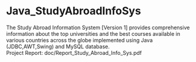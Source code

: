 # Java_StudyAbroadInfoSys
The Study Abroad Information System [Version 1] provides comprehensive information about the top universities and the best courses available in various countries across the globe implemented using Java (JDBC,AWT,Swing) and MySQL database.
<br>
Project Report: doc/Report_Study_Abroad_Info_Sys.pdf
